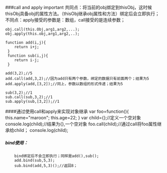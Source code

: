 ###call and apply important
    共同点：将当前的obj绑定到thisObj，这时候thisObj具备obj的属性方法。（thisObj继承obj属性和方法）绑定后会立即执行；
    不同点：apply接受的参数是：数组，call接受的是连续参数；
    
    obj.call(this.Obj,arg1,arg2,...);
    obj.apply(this.obj,arg1,arg2,..);
    
    function add(i,j){
        return i+j;
     }
     function sub(i,j){
        return i-j;
     }
    
    add(3,2);//5
    add.call(add,3,2);//因为add只有两个参数，绑定的数据只有前面两个；结果为5
    add.apply(add,[3,2]);//同上，参数以数组的形式传递；结果为5
    
    sub(3,2);//1
    sub.call(sub,3,2);//1
    sub.apply(sub,[3,2]);//1
    
    
   ####通过使用call和apply来实现对象继承
        var foo=function(){
            this.name="maroon";
            this.age=22;
        }
        var child={};//定义一个空对象
        console.log(child);//结果为{},一个空对象
        foo.call(child);//通过call将foo属性继承给child；
        console.log(child);
   
   ##### bind使用：
        bind绑定后不会立即执行；同样是add(),sub();
        add.bind(sub,5,3);
        sub.bind(add,5,3)();//返回8；
   ###   